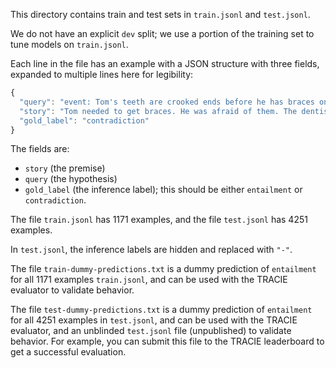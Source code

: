 This directory contains train and test sets in `train.jsonl` and
`test.jsonl`.

We do not have an explicit `dev` split; we use a portion of the training set to
tune models on `train.jsonl`.

Each line in the file has an example with a JSON structure with three fields,
expanded to multiple lines here for legibility:

```js
{
  "query": "event: Tom's teeth are crooked ends before he has braces on for a while",
  "story": "Tom needed to get braces. He was afraid of them. The dentist assured him everything would be fine. Tom had them on for a while. Once removed he felt it was worth it.",
  "gold_label": "contradiction"
}
```

The fields are:

* `story` (the premise)
* `query` (the hypothesis)
* `gold_label` (the inference label); this should be either `entailment` or `contradiction`.

The file `train.jsonl` has 1171 examples, and the file `test.jsonl` has 4251 examples.

In `test.jsonl`, the inference labels are hidden and replaced with `"-"`.

The file `train-dummy-predictions.txt` is a dummy prediction of `entailment`
for all 1171 examples `train.jsonl`, and can be used with the TRACIE evaluator
to validate behavior.

The file `test-dummy-predictions.txt` is a dummy prediction of `entailment` for
all 4251 examples in `test.jsonl`, and can be used with the TRACIE evaluator,
and an unblinded `test.jsonl` file (unpublished) to validate behavior. For
example, you can submit this file to the TRACIE leaderboard to get a successful
evaluation.
